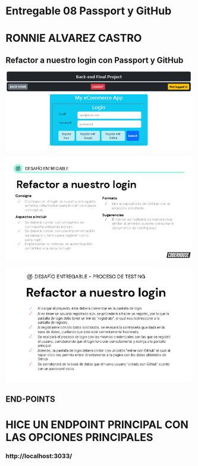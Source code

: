 # Entregable 08 Passport y GitHub

# RONNIE ALVAREZ CASTRO 

## Refactor a nuestro login con Passport y GitHub

![image](img/login.png)

![image](img/consigna1.png)


![image](img/testing.png)

## END-POINTS

# HICE UN ENDPOINT PRINCIPAL CON LAS OPCIONES PRINCIPALES 

### http://localhost:3033/


